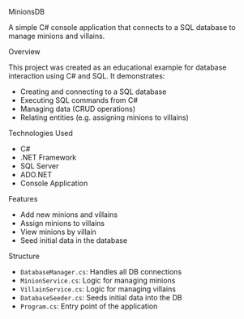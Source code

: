 MinionsDB

A simple C# console application that connects to a SQL database to manage minions and villains.

Overview

This project was created as an educational example for database interaction using C# and SQL. It demonstrates:

- Creating and connecting to a SQL database
- Executing SQL commands from C#
- Managing data (CRUD operations)
- Relating entities (e.g. assigning minions to villains)

Technologies Used

- C#
- .NET Framework
- SQL Server
- ADO.NET
- Console Application

Features

- Add new minions and villains
- Assign minions to villains
- View minions by villain
- Seed initial data in the database


Structure

- `DatabaseManager.cs`: Handles all DB connections
- `MinionService.cs`: Logic for managing minions
- `VillainService.cs`: Logic for managing villains
- `DatabaseSeeder.cs`: Seeds initial data into the DB
- `Program.cs`: Entry point of the application


